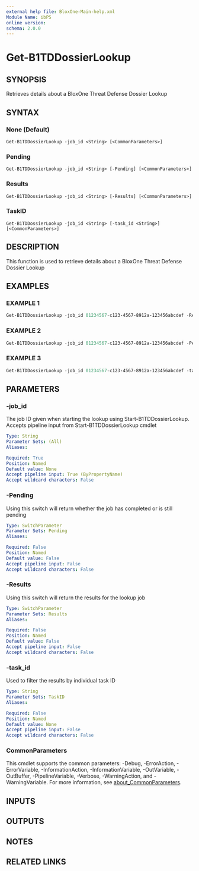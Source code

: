 ```yaml
---
external help file: BloxOne-Main-help.xml
Module Name: ibPS
online version:
schema: 2.0.0
---
```


# Get-B1TDDossierLookup

## SYNOPSIS
Retrieves details about a BloxOne Threat Defense Dossier Lookup

## SYNTAX

### None (Default)
```
Get-B1TDDossierLookup -job_id <String> [<CommonParameters>]
```

### Pending
```
Get-B1TDDossierLookup -job_id <String> [-Pending] [<CommonParameters>]
```

### Results
```
Get-B1TDDossierLookup -job_id <String> [-Results] [<CommonParameters>]
```

### TaskID
```
Get-B1TDDossierLookup -job_id <String> [-task_id <String>] [<CommonParameters>]
```

## DESCRIPTION
This function is used to retrieve details about a BloxOne Threat Defense Dossier Lookup

## EXAMPLES

### EXAMPLE 1
```powershell
Get-B1TDDossierLookup -job_id 01234567-c123-4567-8912a-123456abcdef -Results
```

### EXAMPLE 2
```powershell
Get-B1TDDossierLookup -job_id 01234567-c123-4567-8912a-123456abcdef -Pending
```

### EXAMPLE 3
```powershell
Get-B1TDDossierLookup -job_id 01234567-c123-4567-8912a-123456abcdef -task_id b1234567-0012-456a-98da-4a3323dds3
```

## PARAMETERS

### -job_id
The job ID given when starting the lookup using Start-B1TDDossierLookup.
Accepts pipeline input from Start-B1TDDossierLookup cmdlet

```yaml
Type: String
Parameter Sets: (All)
Aliases:

Required: True
Position: Named
Default value: None
Accept pipeline input: True (ByPropertyName)
Accept wildcard characters: False
```

### -Pending
Using this switch will return whether the job has completed or is still pending

```yaml
Type: SwitchParameter
Parameter Sets: Pending
Aliases:

Required: False
Position: Named
Default value: False
Accept pipeline input: False
Accept wildcard characters: False
```

### -Results
Using this switch will return the results for the lookup job

```yaml
Type: SwitchParameter
Parameter Sets: Results
Aliases:

Required: False
Position: Named
Default value: False
Accept pipeline input: False
Accept wildcard characters: False
```

### -task_id
Used to filter the results by individual task ID

```yaml
Type: String
Parameter Sets: TaskID
Aliases:

Required: False
Position: Named
Default value: None
Accept pipeline input: False
Accept wildcard characters: False
```

### CommonParameters
This cmdlet supports the common parameters: -Debug, -ErrorAction, -ErrorVariable, -InformationAction, -InformationVariable, -OutVariable, -OutBuffer, -PipelineVariable, -Verbose, -WarningAction, and -WarningVariable. For more information, see [about_CommonParameters](http://go.microsoft.com/fwlink/?LinkID=113216).

## INPUTS

## OUTPUTS

## NOTES

## RELATED LINKS
